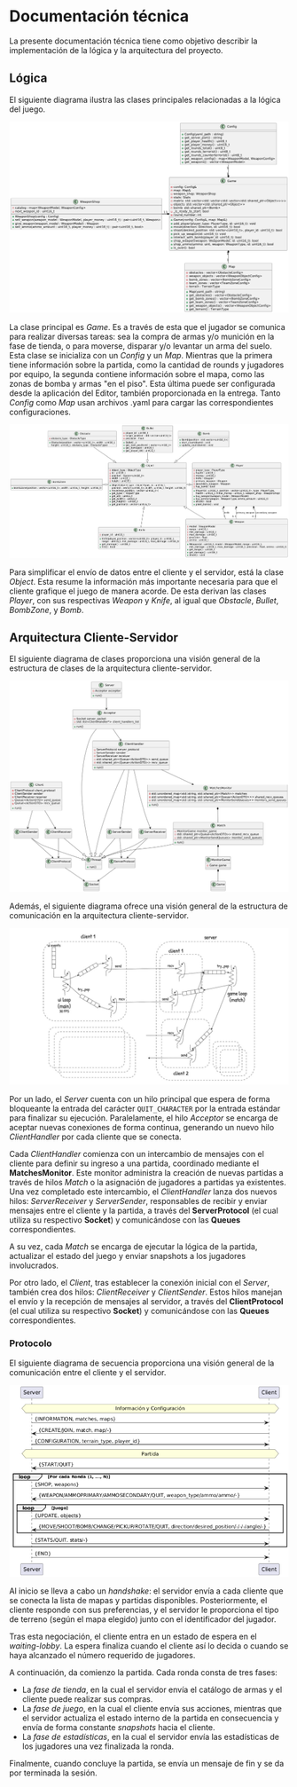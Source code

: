 # Documentación técnica

<!-- La documentación técnica debe contener la información necesaria para que otro desarrollador puede entender la arquitectura e incluso continuar con el desarrollo del proyecto.

explicar con diagramas de clase y/o de secuencia las partes más importantes del proyecto. Resaltar los métodos mas importantes pero no es necesario diagramas detallistas: piensen que la documentación está para explicarle a otro desarrollador como funciona el proyecto.

explicar como es el formato de los archivos y del protocolo de comunicación.

Los diagramas deben graficar cómo esta constituido y/o resuelto el trabajo:

diagramas de clase de solo las clases mas importantes
diagramas de secuencia u objetos de las comunicaciones mas importante entre threads
Por ejemplo no tiene mucho sentido un diagrama completo de treinta clases o un diagrama tan genérico que podría ser el diagrama de cualquier trabajo.

En cambio aporta información un gráfico que centra la atención en una clase de alta importancia y aquellas relacionadas con la primera.

Usen un generador como PlantUML que son basados en texto en vez de uno gráfico para generar los diagramas rápidamente. -->

La presente documentación técnica tiene como objetivo describir la implementación de la lógica y la arquitectura del proyecto.

## Lógica
El siguiente diagrama ilustra las clases principales relacionadas a la lógica del juego.

![MapYConfig](img/map_and_config.png)

La clase principal es _Game_. Es a través de esta que el jugador se comunica para realizar diversas tareas: sea la compra de armas y/o munición en la fase de tienda, o para moverse, disparar y/o levantar un arma del suelo. Esta clase se inicializa con un _Config_ y un _Map_. Mientras que la primera tiene información sobre la partida, como la cantidad de rounds y jugadores por equipo, la segunda contiene información sobre el mapa, como las zonas de bomba y armas "en el piso". Esta última puede ser configurada desde la aplicación del Editor, también proporcionada en la entrega. Tanto _Config_ como _Map_ usan archivos .yaml para cargar las correspondientes configuraciones. 

![Lógica](img/logic.png)

Para simplificar el envío de datos entre el cliente y el servidor, está la clase _Object_. Esta resume la información más importante necesaria para que el cliente grafique el juego de manera acorde. De esta derivan las clases _Player_, con sus respectivas _Weapon_ y _Knife_, al igual que _Obstacle_, _Bullet_, _BombZone_, y _Bomb_. 

## Arquitectura Cliente-Servidor

El siguiente diagrama de clases proporciona una visión general de la estructura de clases de la arquitectura cliente-servidor.

![Arquitectura](img/architecture.png)

Además, el siguiente diagrama ofrece una visión general de la estructura de comunicación en la arquitectura cliente-servidor.

![Comunicación](img/comunication.jpeg)

Por un lado, el _Server_ cuenta con un hilo principal que espera de forma bloqueante la entrada del carácter `QUIT_CHARACTER` por la entrada estándar para finalizar su ejecución. Paralelamente, el hilo _Acceptor_ se encarga de aceptar nuevas conexiones de forma continua, generando un nuevo hilo _ClientHandler_ por cada cliente que se conecta.

Cada _ClientHandler_ comienza con un intercambio de mensajes con el cliente para definir su ingreso a una partida, coordinado mediante el **MatchesMonitor**. Este monitor administra la creación de nuevas partidas a través de hilos _Match_ o la asignación de jugadores a partidas ya existentes. Una vez completado este intercambio, el _ClientHandler_ lanza dos nuevos hilos: _ServerReceiver_ y _ServerSender_, responsables de recibir y enviar mensajes entre el cliente y la partida, a través del **ServerProtocol** (el cual utiliza su respectivo **Socket**) y comunicándose con las **Queues** correspondientes.

A su vez, cada _Match_ se encarga de ejecutar la lógica de la partida, actualizar el estado del juego y enviar snapshots a los jugadores involucrados.

Por otro lado, el _Client_, tras establecer la conexión inicial con el _Server_, también crea dos hilos: _ClientReceiver_ y _ClientSender_. Estos hilos manejan el envío y la recepción de mensajes al servidor, a través del **ClientProtocol** (el cual utiliza su respectivo **Socket**) y comunicándose con las **Queues** correspondientes.

### Protocolo

El siguiente diagrama de secuencia proporciona una visión general de la comunicación entre el cliente y el servidor.

![Protocolo](img/protocol.png)

Al inicio se lleva a cabo un _handshake_: el servidor envía a cada cliente que se conecta la lista de mapas y partidas disponibles. Posteriormente, el cliente responde con sus preferencias, y el servidor le proporciona el tipo de terreno (según el mapa elegido) junto con el identificador del jugador.

Tras esta negociación, el cliente entra en un estado de espera en el _waiting-lobby_. La espera finaliza cuando el cliente así lo decida o cuando se haya alcanzado el número requerido de jugadores.

A continuación, da comienzo la partida. Cada ronda consta de tres fases:

- La _fase de tienda_, en la cual el servidor envía el catálogo de armas y el cliente puede realizar sus compras.
- La _fase de juego_, en la cual el cliente envía sus acciones, mientras que el servidor actualiza el estado interno de la partida en consecuencia y envía de forma constante _snapshots_ hacia el cliente.
- La _fase de estadísticas_, en la cual el servidor envía las estadísticas de los jugadores una vez finalizada la ronda.

Finalmente, cuando concluye la partida, se envía un mensaje de fin y se da por terminada la sesión.
